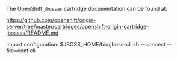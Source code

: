 The OpenShift `jbossas` cartridge documentation can be found at:

https://github.com/openshift/origin-server/tree/master/cartridges/openshift-origin-cartridge-jbossas/README.md


import configuration:
$JBOSS_HOME/bin/jboss-cli.sh --connect --file=conf.cli
